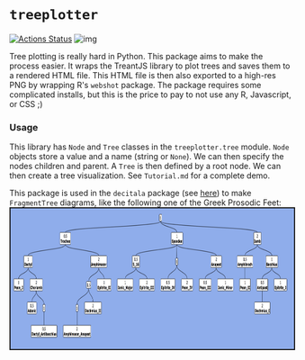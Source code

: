 # `treeplotter`
[![Actions Status](https://github.com/Luke-Poeppel/treeplotter/workflows/Build/badge.svg)](https://github.com/Luke-Poeppel/treeplotter/actions)
![img](https://img.shields.io/badge/semver-0.3.0-green)

Tree plotting is really hard in Python. This package aims to make the process easier. It wraps the TreantJS library to plot trees and saves them to a rendered HTML file. This HTML file is then also exported to a high-res PNG by wrapping R's ``webshot`` package. The package requires some complicated installs, but this is the price to pay to not use any R, Javascript, or CSS ;)

### Usage
This library has `Node` and `Tree` classes in the `treeplotter.tree` module. `Node` objects store a value and a name (string or `None`). We can then specify the nodes children and parent. A `Tree` is then defined by a root node. We can then create a tree visualization. See `Tutorial.md` for a complete demo. 

This package is used in the `decitala` package (see [here](https://github.com/Luke-Poeppel/decitala)) to make `FragmentTree` diagrams, like the following one of the Greek Prosodic Feet:
<img src="images/Prosodic_Tree.png" height="250" width="715" style="border: 2px solid">